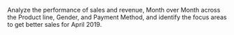 Analyze the performance of sales and revenue, Month over Month across the
Product line, Gender, and Payment Method, and identify the focus areas to
get better sales for April 2019.
